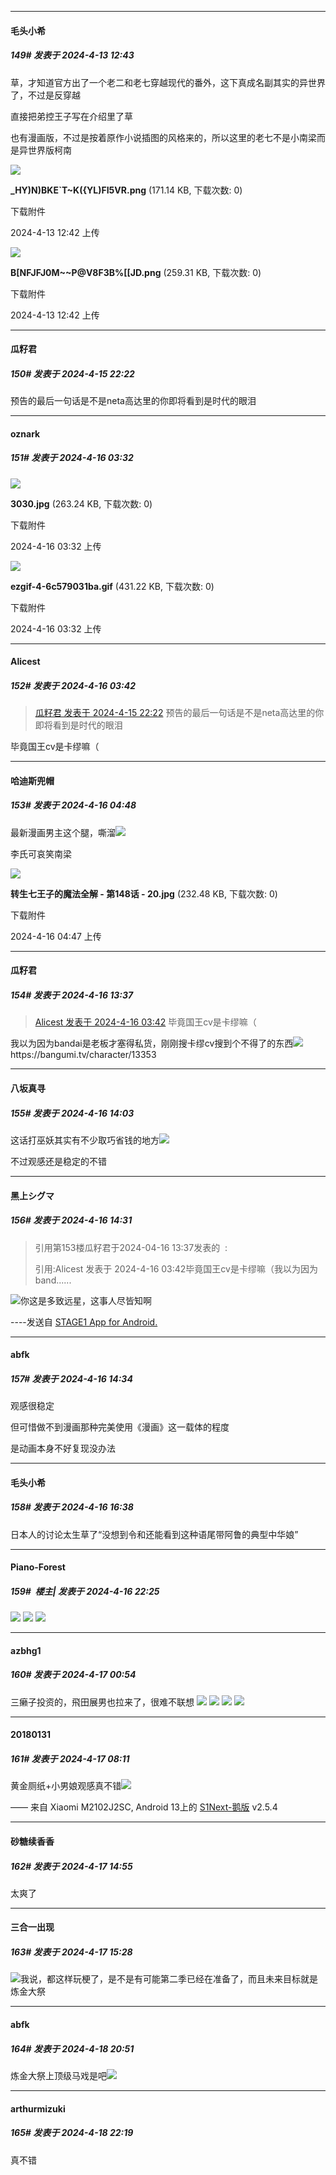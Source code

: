 ﻿
*****

####  毛头小希  
##### 149#       发表于 2024-4-13 12:43

草，才知道官方出了一个老二和老七穿越现代的番外，这下真成名副其实的异世界了，不过是反穿越

直接把弟控王子写在介绍里了草

也有漫画版，不过是按着原作小说插图的风格来的，所以这里的老七不是小南梁而是异世界版柯南

<img src="https://img.saraba1st.com/forum/202404/13/124252swmhelebwedvmmll.png" referrerpolicy="no-referrer">

<strong>_HY)N)BKE`T~K({YL)FI5VR.png</strong> (171.14 KB, 下载次数: 0)

下载附件

2024-4-13 12:42 上传

<img src="https://img.saraba1st.com/forum/202404/13/124257bt7aa7e13s13yasa.png" referrerpolicy="no-referrer">

<strong>B[NFJFJ0M~~P@V8F3B%[[JD.png</strong> (259.31 KB, 下载次数: 0)

下载附件

2024-4-13 12:42 上传


*****

####  瓜籽君  
##### 150#       发表于 2024-4-15 22:22

预告的最后一句话是不是neta高达里的你即将看到是时代的眼泪


*****

####  oznark  
##### 151#       发表于 2024-4-16 03:32

<img src="https://img.saraba1st.com/forum/202404/15/123240vrfzwwrv0ha8o8ag.jpg" referrerpolicy="no-referrer">

<strong>3030.jpg</strong> (263.24 KB, 下载次数: 0)

下载附件

2024-4-16 03:32 上传

<img src="https://img.saraba1st.com/forum/202404/15/123252kutueutgu0xhinfc.gif" referrerpolicy="no-referrer">

<strong>ezgif-4-6c579031ba.gif</strong> (431.22 KB, 下载次数: 0)

下载附件

2024-4-16 03:32 上传


*****

####  Alicest  
##### 152#       发表于 2024-4-16 03:42

<blockquote><a href="httphttps://bbs.saraba1st.com/2b/forum.php?mod=redirect&amp;goto=findpost&amp;pid=64609975&amp;ptid=2103274" target="_blank">瓜籽君 发表于 2024-4-15 22:22</a>
预告的最后一句话是不是neta高达里的你即将看到是时代的眼泪</blockquote>
毕竟国王cv是卡缪嘛（


*****

####  哈迪斯兜帽  
##### 153#       发表于 2024-4-16 04:48

最新漫画男主这个腿，嘶溜<img src="https://static.saraba1st.com/image/smiley/face2017/077.png" referrerpolicy="no-referrer">

李氏可哀笑南梁

<img src="https://img.saraba1st.com/forum/202404/16/044712h12f61kk6g66k2jf.jpg" referrerpolicy="no-referrer">

<strong>转生七王子的魔法全解 - 第148话 - 20.jpg</strong> (232.48 KB, 下载次数: 0)

下载附件

2024-4-16 04:47 上传


*****

####  瓜籽君  
##### 154#       发表于 2024-4-16 13:37

<blockquote><a href="httphttps://bbs.saraba1st.com/2b/forum.php?mod=redirect&amp;goto=findpost&amp;pid=64611694&amp;ptid=2103274" target="_blank">Alicest 发表于 2024-4-16 03:42</a>
毕竟国王cv是卡缪嘛（</blockquote>
我以为因为bandai是老板才塞得私货，刚刚搜卡缪cv搜到个不得了的东西<img src="https://static.saraba1st.com/image/smiley/face2017/067.png" referrerpolicy="no-referrer">
https://bangumi.tv/character/13353


*****

####  八坂真寻  
##### 155#       发表于 2024-4-16 14:03

这话打巫妖其实有不少取巧省钱的地方<img src="https://static.saraba1st.com/image/smiley/face2017/067.png" referrerpolicy="no-referrer">

不过观感还是稳定的不错


*****

####  黑上シグマ  
##### 156#       发表于 2024-4-16 14:31

<blockquote>引用第153楼瓜籽君于2024-04-16 13:37发表的  :

引用:Alicest 发表于 2024-4-16 03:42毕竟国王cv是卡缪嘛（我以为因为band......</blockquote>
<img src="https://static.saraba1st.com/image/smiley/face2017/001.png" referrerpolicy="no-referrer">你这是多致远星，这事人尽皆知啊

----发送自 [STAGE1 App for Android.](http://stage1.5j4m.com/?1.37)


*****

####  abfk  
##### 157#       发表于 2024-4-16 14:34

观感很稳定

但可惜做不到漫画那种完美使用《漫画》这一载体的程度

是动画本身不好复现没办法


*****

####  毛头小希  
##### 158#       发表于 2024-4-16 16:38

日本人的讨论太生草了“没想到令和还能看到这种语尾带阿鲁的典型中华娘”


*****

####  Piano-Forest  
##### 159#         楼主| 发表于 2024-4-16 22:25

<img src="https://p.sda1.dev/17/0d52c170f76f398818ae6e705386594c/20240416_222424.jpg" referrerpolicy="no-referrer">
<img src="https://p.sda1.dev/17/5dcb9d7531d5adfc1115795a35bd9d76/20240416_222429.jpg" referrerpolicy="no-referrer">
<img src="https://p.sda1.dev/17/58b1a716c0e4f59c4769951b7c8ca712/20240416_222432.jpg" referrerpolicy="no-referrer">


*****

####  azbhg1  
##### 160#       发表于 2024-4-17 00:54

三癞子投资的，飛田展男也拉来了，很难不联想
<img src="https://p.sda1.dev/17/f3e84662b2b280db35b34c9f146bd4bd/9960a6159932237cfdfab3c3eb288bd8.png" referrerpolicy="no-referrer">
<img src="https://p.sda1.dev/17/82d58074d9e0009274a9aa3f6007dc79/fc85a37b686cf0a3dab051afd9439a1c.png" referrerpolicy="no-referrer">
<img src="https://p.sda1.dev/17/c229aba01d085b08ba1a3ab577dd56bd/250dce7454dc64071fbe5d1349f1a747.png" referrerpolicy="no-referrer">
<img src="https://p.sda1.dev/17/71a01f4830425e610b5b773fb0ded83f/1a7165b0ba413c47238a4e3615a38b79.png" referrerpolicy="no-referrer">


*****

####  20180131  
##### 161#       发表于 2024-4-17 08:11

黄金厕纸+小男娘观感真不错<img src="https://static.saraba1st.com/image/smiley/face2017/075.png" referrerpolicy="no-referrer">

—— 来自 Xiaomi M2102J2SC, Android 13上的 [S1Next-鹅版](https://github.com/ykrank/S1-Next/releases) v2.5.4


*****

####  砂糖续香香  
##### 162#       发表于 2024-4-17 14:55

太爽了


*****

####  三合一出现  
##### 163#       发表于 2024-4-17 15:28

<img src="https://static.saraba1st.com/image/smiley/face2017/067.png" referrerpolicy="no-referrer">我说，都这样玩梗了，是不是有可能第二季已经在准备了，而且未来目标就是炼金大祭


*****

####  abfk  
##### 164#       发表于 2024-4-18 20:51

炼金大祭上顶级马戏是吧<img src="https://static.saraba1st.com/image/smiley/face2017/067.png" referrerpolicy="no-referrer">


*****

####  arthurmizuki  
##### 165#       发表于 2024-4-18 22:19

真不错

